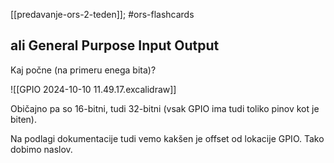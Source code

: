 [[predavanje-ors-2-teden]]; #ors-flashcards 

## ali General Purpose Input Output

Kaj počne (na primeru enega bita)?

![[GPIO 2024-10-10 11.49.17.excalidraw]]

Običajno pa so 16-bitni, tudi 32-bitni (vsak GPIO ima tudi toliko pinov kot je biten).

Na podlagi dokumentacije tudi vemo kakšen je offset od lokacije GPIO.
Tako dobimo naslov.

